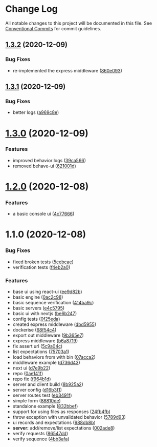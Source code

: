 # Change Log

All notable changes to this project will be documented in this file.
See [Conventional Commits](https://conventionalcommits.org) for commit guidelines.

## [1.3.2](https://github.com/sayjava/behave/compare/@sayjava/behave@1.3.1...@sayjava/behave@1.3.2) (2020-12-09)


### Bug Fixes

* re-implemented the express middleware ([860e093](https://github.com/sayjava/behave/commit/860e09377128c286da907d81873d05c1a19f36e9))





## [1.3.1](https://github.com/sayjava/behave/compare/@sayjava/behave@1.3.0...@sayjava/behave@1.3.1) (2020-12-09)


### Bug Fixes

* better logs ([a969c8e](https://github.com/sayjava/behave/commit/a969c8e2cf6782cf845271c749d9fe6a398a20e6))





# [1.3.0](https://github.com/sayjava/behave/compare/@sayjava/behave@1.2.0...@sayjava/behave@1.3.0) (2020-12-09)


### Features

* improved behavior logs ([39ca566](https://github.com/sayjava/behave/commit/39ca56673e50cea99db3d6dae22d7208c423130a))
* removed behave-ui ([621001d](https://github.com/sayjava/behave/commit/621001d449074ddfd22a77962240db3a58d97ea4))





# [1.2.0](https://github.com/sayjava/behave/compare/@sayjava/behave@1.1.0...@sayjava/behave@1.2.0) (2020-12-08)


### Features

* a basic console ui ([4c77666](https://github.com/sayjava/behave/commit/4c776666a446ffdd0ddf82bdbc23f17ffb578524))





# 1.1.0 (2020-12-08)


### Bug Fixes

* fixed broken tests ([5cebcae](https://github.com/sayjava/behave/commit/5cebcae500c97ab068bd624c52474306219ba97b))
* verification tests ([f4eb2a0](https://github.com/sayjava/behave/commit/f4eb2a0130d4a7da9fe1a3aa35be9edc2294ab7d))


### Features

* base ui using react-ui ([ee9d82b](https://github.com/sayjava/behave/commit/ee9d82bc48208b2c1d95c38bd34242e316ae32f8))
* basic engine ([0ac2c98](https://github.com/sayjava/behave/commit/0ac2c98a45e8cc7838ef1597b7e4ea868970ab44))
* basic sequence verification ([414ba9c](https://github.com/sayjava/behave/commit/414ba9c97f5f8d1f294e31598e09b2941210deb5))
* basic servers ([e4c5795](https://github.com/sayjava/behave/commit/e4c5795a99cf899ea7ecadb5f3d9f0f628b6862c))
* basic ui with nextjs ([be6b247](https://github.com/sayjava/behave/commit/be6b2479433777d53dc107ef9930b0cfbfb50307))
* config tests ([0f25eda](https://github.com/sayjava/behave/commit/0f25eda737a09605a7c42f7af19659d845b659f3))
* created express middleware ([dbd5955](https://github.com/sayjava/behave/commit/dbd5955ba04c933dc3854c390f0beef211ccef6c))
* dockerise ([68f54c4](https://github.com/sayjava/behave/commit/68f54c47bb4fa7c69fc95b1446e7ddd986575dc3))
* export out middleware ([9b365e7](https://github.com/sayjava/behave/commit/9b365e79034c3d8d7adf5e9799e834fbef009b43))
* express middleware ([b6a8719](https://github.com/sayjava/behave/commit/b6a87193e061e084dd1d8eef4f797e244459d319))
* fix assert url ([5c9a04c](https://github.com/sayjava/behave/commit/5c9a04c61d4d45ec5d9b53d049b917e05d92d2a7))
* list expectations ([75703a1](https://github.com/sayjava/behave/commit/75703a10c46c377b13e6b5b9ffba80c0797e1494))
* load behaviors from with bin ([07acca2](https://github.com/sayjava/behave/commit/07acca2a77558fdf5d7718441fe415781a20b833))
* middleware example ([d736d43](https://github.com/sayjava/behave/commit/d736d4349ab5d75c7549e451bc091cd00980aeb6))
* next ui ([d7e9b22](https://github.com/sayjava/behave/commit/d7e9b22b321c2f0cab64fb6ee0c4b1fae1d04063))
* repo ([0ae141f](https://github.com/sayjava/behave/commit/0ae141f2b0d5fd9c3bab2cf8ed2ca6faab7cc3eb))
* repo fix ([f964b1d](https://github.com/sayjava/behave/commit/f964b1dd19770adb928945b44d53db958c7721ce))
* server and client build ([8b925a2](https://github.com/sayjava/behave/commit/8b925a2e69aee3eec97e4d7f8b6daeff44fe9b35))
* server config ([d16b3f1](https://github.com/sayjava/behave/commit/d16b3f14d5e14a126a0d9e51244fb6ac0bcf1ce5))
* server routes test ([eb3491f](https://github.com/sayjava/behave/commit/eb3491f34cc945966367b91dc61f58ea01b6e955))
* simple form ([88810de](https://github.com/sayjava/behave/commit/88810de96732914cdad0b4cf5fa5347ace605219))
* standalone example ([832bbef](https://github.com/sayjava/behave/commit/832bbef7c04b149dd9c3ca6f6928901e24a7146c))
* support for using files as responses ([24fb4fb](https://github.com/sayjava/behave/commit/24fb4fb1cd2ff40905b9f530d1e9f25e5835b011))
* throw exception with unvalidated behavior ([5789d93](https://github.com/sayjava/behave/commit/5789d930667b96f609fb24f6c5ce4fb14fd24543))
* ui records and expectations ([988db8b](https://github.com/sayjava/behave/commit/988db8b5ccc02e757b6adc953c54a7d99a1026e1))
* **server:** add/remove/list expectations ([002ade8](https://github.com/sayjava/behave/commit/002ade85205d30cc4bb42321f9f2e393e4dbf631))
* verify requests ([86547dd](https://github.com/sayjava/behave/commit/86547dda24d3e61d6452295bbc2ae242d9cf30dd))
* verify sequence ([4bb3afa](https://github.com/sayjava/behave/commit/4bb3afa2f651c8ac91ca26f6349f161c9b203a4b))
